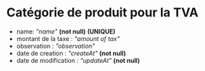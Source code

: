 # Catégorie de produit pour la TVA 

- name: _*"name"*_ **(not null)** **(UNIQUE)**
- montant de la taxe : _*"amount of tax"*_
- observation :  _*"observation"*_
- date de creation : _*"createAt"*_ **(not null)**
- date de modification : _*"updateAt"*_ **(not null)**



